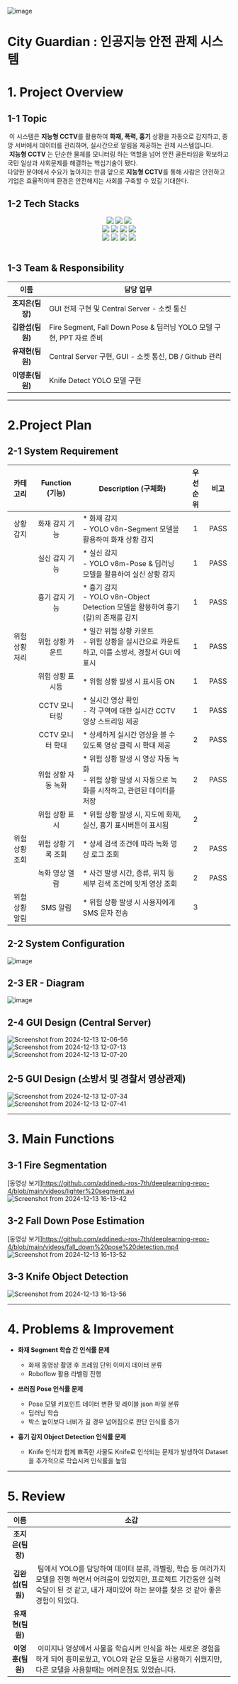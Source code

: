 ![image](https://github.com/user-attachments/assets/3d029147-ea95-443c-aec7-5cf51d77ab02)

# City Guardian : 인공지능 안전 관제 시스템
# 1. Project Overview 
## 1-1 Topic
&nbsp;이 시스템은 **지능형 CCTV**를 활용하여 **화재, 폭력, 흉기** 상황을 자동으로 감지하고, 중앙 서버에서 데이터를 관리하며, 실시간으로 알림을 제공하는 관제 시스템입니다.<br>
&nbsp;**지능형 CCTV** 는 단순한 물체를 모니터링 하는 역할을 넘어 안전 골든타임을 확보하고 국민 일상과 사회문제를 해결하는 핵심기술이 됐다.<br>
다양한 분야에서 수요가 높아지는 만큼 앞으로 **지능형 CCTV**를 통해 사람은 안전하고 기업은 효율적이며 환경은 안전해지는 사회를 구축할 수 있길 기대한다.

## 1-2 Tech Stacks
<div align=center>

  <img src="https://img.shields.io/badge/Ubuntu-E95420?style=for-the-badge&logo=Ubuntu&logoColor=white"/>
  <img src="https://img.shields.io/badge/python-3776AB?style=for-the-badge&logo=python&logoColor=white"> 
  <img src="https://img.shields.io/badge/c++-00599C?style=for-the-badge&logo=c%2B%2B&logoColor=white">
  <br>
  
  <img src="https://img.shields.io/badge/Visual Studio Code-007ACC?style=for-the-badge&logo=Visual Studio Code&logoColor=white"/>
  <img src="https://img.shields.io/badge/github-181717?style=for-the-badge&logo=github&logoColor=white">
  <img src="https://img.shields.io/badge/jira-0052CC?style=for-the-badge&logo=jira&logoColor=white">
  <img src="https://img.shields.io/badge/confluence-0052CC?style=for-the-badge&logo=confluence&logoColor=white">
  <br>
  
  <img src="https://img.shields.io/badge/slack-FFD700?style=for-the-badge&logo=slack&logoColor=white">
  <img src="https://img.shields.io/badge/mysql-4479A1?style=for-the-badge&logo=mysql&logoColor=white">
  <img src="https://img.shields.io/badge/PyQt5-83B81A?style=for-the-badge&logo=PyQt5&logoColor=white">
  <img src="https://img.shields.io/badge/YOLO-FF55FF?style=for-the-badge&logo=YOLO&logoColor=white">
  <br>

</div>

<br>

## 1-3 Team & Responsibility
|이름|담당 업무|
|:---:|---|
|**조지은(팀장)**| GUI 전체 구현 및 Central Server - 소켓 통신|
|**김완섭(팀원)**| Fire Segment, Fall Down Pose & 딥러닝 YOLO 모델 구현, PPT 자료 준비|
|**유재현(팀원)**| Central Server 구현, GUI - 소켓 통신, DB / Github 관리
|**이영훈(팀원)**| Knife Detect YOLO 모델 구현|
---
# 2.Project Plan
## 2-1 System Requirement
|카테고리|Function (기능)|Description (구체화)|우선순위|비고|
|:---:|:---:|---|:---:|:---:|
|상황감지|화재 감지 기능|* 화재 감지<br> - YOLO v8n-Segment 모델을 활용하여 화재 상황 감지|1|PASS|
||실신 감지 기능|* 실신 감지<br> - YOLO v8m-Pose & 딥러닝 모델을 활용하여 실신 상황 감지|1|PASS|
||흉기 감지 기능|* 흉기 감지<br> - YOLO v8n-Object Detection 모델을 활용하여 흉기(칼)의 존재를 감지|1|PASS|
|위험 상황 처리|위험 상황 카운트|* 일간 위험 상황 카운트<br> - 위험 상황을 실시간으로 카운트 하고, 이를 소방서, 경찰서 GUI 에 표시|1|PASS|
||위험 상황 표시등|* 위험 상황 발생 시 표시등 ON|1|PASS|
||CCTV 모니터링|* 실시간 영상 확인<br> - 각 구역에 대한 실시간 CCTV 영상 스트리밍 제공|1|PASS|
||CCTV 모니터 확대|* 상세하게 실시간 영상을 볼 수 있도록 영상 클릭 시 확대 제공|2|PASS|
||위험 상황 자동 녹화|* 위험 상황 발생 시 영상 자동 녹화<br> - 위험 상황 발생 시 자동으로 녹화를 시작하고, 관련된 데이터를 저장|2|PASS|
||위험 상황 표시|* 위험 상황 발생 시, 지도에 화재, 실신, 흉기 표시버튼이 표시됨|2||
|위험 상황 조회|위험 상황 기록 조회|* 상세 검색 조건에 따라 녹화 영상 로그 조회|2|PASS|
||녹화 영상 열람|* 사건 발생 시간, 종류, 위치 등 세부 검색 조건에 맞게 영상 조회|2|PASS|
|위험 상황 알림|SMS 알림|* 위험 상황 발생 시 사용자에게 SMS 문자 전송|3||

## 2-2 System Configuration
![image](https://github.com/user-attachments/assets/288fdb89-6750-4021-b530-93a7d0d688c1)

## 2-3 ER - Diagram
![image](https://github.com/user-attachments/assets/f062e6fa-ddda-4b68-a7da-dbcdda6ddea3)

## 2-4 GUI Design (Central Server)
![Screenshot from 2024-12-13 12-06-56](https://github.com/user-attachments/assets/e1e40848-e9e1-4485-9937-ce86d4ba7299)
![Screenshot from 2024-12-13 12-07-13](https://github.com/user-attachments/assets/c5902188-1bcd-4257-be1f-837993230919)
![Screenshot from 2024-12-13 12-07-20](https://github.com/user-attachments/assets/68f78777-833d-492f-8dbc-48fdd66342a4)

## 2-5 GUI Design (소방서 및 경찰서 영상관제)
![Screenshot from 2024-12-13 12-07-34](https://github.com/user-attachments/assets/b99acff0-e351-4e8e-ad43-e55bc6bfd33e)
![Screenshot from 2024-12-13 12-07-41](https://github.com/user-attachments/assets/cd6b3a5e-9c4e-42ba-bd05-dbddb56aa280)

---
# 3. Main Functions
## 3-1 Fire Segmentation
[동영상 보기]https://github.com/addinedu-ros-7th/deeplearning-repo-4/blob/main/videos/lighter%20segment.avi
![Screenshot from 2024-12-13 16-13-42](https://github.com/user-attachments/assets/02e044d1-bd50-40be-ae3a-b4c807a0198e)

## 3-2 Fall Down Pose Estimation
[동영상 보기]https://github.com/addinedu-ros-7th/deeplearning-repo-4/blob/main/videos/fall_down%20pose%20detection.mp4
![Screenshot from 2024-12-13 16-13-52](https://github.com/user-attachments/assets/2d6b678f-a8b5-4cd7-8ebf-7ac3da057b5f)

## 3-3 Knife Object Detection
![Screenshot from 2024-12-13 16-13-56](https://github.com/user-attachments/assets/ea695c40-f84d-4a03-9d73-f0ce2df5ac63)

---
# 4. Problems & Improvement
- **화재 Segment 학습 간 인식률 문제**
  - 화재 동영상 촬영 후 프레임 단위 이미지 데이터 분류
  - Roboflow 활용 라벨링 진행
 
- **쓰러짐 Pose 인식률 문제**
  - Pose 모델 키포인트 데이터 변환 및 레이블 json 파일 분류
  - 딥러닝 학습
  - 박스 높이보다 너비가 길 경우 넘어짐으로 판단 인식률 증가
  
- **흉기 감지 Object Detection 인식률 문제**
  - Knife 인식과 함께 뾰족한 사물도 Knife로 인식되는 문제가 발생하여  Dataset을 추가적으로 학습시켜 인식률을 높임
---
# 5. Review
|이름|소감|
|:---:|---|
|**조지은(팀장)**||
|**김완섭(팀원)**|&nbsp;팀에서 YOLO를 담당하여 데이터 분류, 라벨링, 학습 등 여러가지 모델을 진행 하면서 어려움이 있었지만, 프로젝트 기간동안 실력 숙달이 된 것 같고, 내가 재미있어 하는 분야를 찾은 것 같아 좋은 경험이 되었다.|
|**유재현(팀원)**||
|**이영훈(팀원)**|&nbsp;이미지나 영상에서 사물을 학습시켜 인식을 하는 새로운 경험을 하게 되어 흥미로웠고, YOLO와 같은 모듈은 사용하기 쉬웠지만, 다른 모델을 사용할때는 어려운점도 있었습니다.|
